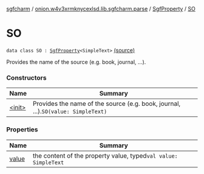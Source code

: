 [sgfcharm](../../../index.md) / [onion.w4v3xrmknycexlsd.lib.sgfcharm.parse](../../index.md) / [SgfProperty](../index.md) / [SO](./index.md)

# SO

`data class SO : `[`SgfProperty`](../index.md)`<SimpleText>` [(source)](https://github.com/w4v3/sgfcharm/tree/master/sgfcharm/src/main/java/onion/w4v3xrmknycexlsd/lib/sgfcharm/parse/SgfTree.kt#L232)

Provides the name of the source (e.g. book, journal, ...).

### Constructors

| Name | Summary |
|---|---|
| [&lt;init&gt;](-init-.md) | Provides the name of the source (e.g. book, journal, ...).`SO(value: SimpleText)` |

### Properties

| Name | Summary |
|---|---|
| [value](value.md) | the content of the property value, typed`val value: SimpleText` |
